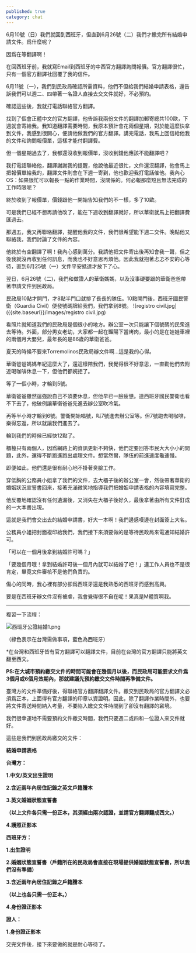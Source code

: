 ```yaml
---
published: true
category: chat
---
```

6月10號（日）我們就回到西班牙，但直到6月26號（二）我們才繳完所有結婚申請文件。爲什麼呢？

因爲在等翻譯啊！

在回西班牙前，我就寫Email到西班牙的中西官方翻譯詢問報價。官方翻譯很忙，只有一個官方翻譯社回覆了我的信件。

6月11號（一），我們到民政局確認所需資料，他們不但給我們結婚申請表格，還告訴我們可以週二、四帶著一名證人直接去交文件就好，不必預約。

確認這些後，我就打電話聯絡官方翻譯。

找到了個會正體中文的官方翻譯，他告訴我兩份文件的翻譯加郵寄總共100歐，下週就會寄給我。我知道翻譯需要時間，我原本預計會花兩個星期，對於能這麼快拿到文件，我感到很開心，便請他做我們的官方翻譯。講完電話，我馬上回信給他我的文件和詢問報價單，這樣才能付翻譯費。

但一個星期過去了，我都還沒收到報價單，沒收到錢他應該不能翻譯吧？

我打電話聯絡他，翻譯謝謝我的提醒，他說他最近很忙，文件還沒翻譯，他會馬上把報價單給我的，翻譯文件則會在下週一寄到，他也歡迎我打電話催他。我內心OS：如果很忙可以報長一點的作業時間，沒關係的。何必報那麼短且無法完成的工作時限呢？

終於收到了報價單，價錢跟他一開始告知我們的不一樣，多了10歐。

可是我們已經不想再請他改了，能在下週收到翻譯就好，所以華衛就馬上把翻譯費匯過去。

那週五，我又再聯絡翻譯，提醒他我的文件，我們很希望能下週二交件。晚點他又聯絡我，我們討論了文件的內容。

他終於有空翻譯了啊！我內心感到萬分。我請他把文件寄出後再知會我一聲，但之後我就沒再收到任何訊息，而我也不好意思再煩他。因此我就抱著忐忑不安的心等待，直到6月25號（一）文件平安抵達才放下了心。

翌日，6月26號（二)，我們和做證人的華衛媽媽，以及沒事硬要跟的華衛爸爸帶著申請文件到民政局。

民政局10點才開門，才8點半門口就排了長長的隊伍。10點開門後，西班牙國民警衛（Guardia Civil）便發號碼牌給我們，我們拿到8號。
![registro civil.jpg]({{site.baseurl}}/images/registro civil.jpg)


看照片就知道我們的民政局是個很小的地方。辦公室一次只能讓下個號碼的民衆進去等待。外面，部分男女老幼，大家都一起在豔陽下當烤肉，最小的是在娃娃車裡的兩個月大嬰兒，最年長的是86歲的華衛爸爸。

夏天的時候不要來Torremolinos民政局辦文件啊...這是我的心得。

華衛爸爸媽媽年紀這麼大了，還這樣陪我們，我覺得很不好意思，一直勸他們去附近喝咖啡休息一下，但他們都婉拒了。

等了一個小時，才輪到5號。

華衛爸爸雖然逞強說自己不須要休息，但他早已一臉疲憊。連西班牙國民警衛也看不下去了，他破例讓華衛爸爸先進去辦公室吹冷氣。

再等半小時才輪到6號。警衛開始唱號，叫7號進去辦公室等。但7號跑去喝咖啡，樂得忘返，所以就讓我們進去了。

輪到我們的時候已經快12點了。

櫃檯只有兩個人，因爲網路上的資訊更新不夠快，他們定要回答市民大大小小的問題，此外，還得不斷跑進跑出處理文件。想當然爾，隊伍的前進速度龜速慢。

即便如此，他們還是很有耐心地不掛著臭臉工作。

穿低胸的公務員小姐拿了我們的文件，去大櫃子後的辦公室一會，然後帶著華衛的婚姻狀況宣誓書回來，接著充滿微笑地指導我們把婚姻申請表格的內容填寫完整。

他反覆地確認沒有任何遺漏後，又消失在大櫃子後好久，最後拿著由所有文件釘成的一大本書出現。

這就是我們會交出去的結婚申請書，好大一本啊！我們邊感嘆邊在封面簽上大名。

公務員小姐把封面複印給我們，我們接下來須要做的是等待民政局來電通知結婚許可。

「可以在一個月後拿到結婚許可嗎？」

「要幾個月哦！拿到結婚許可後一個月內就可以結婚了吧！」連工作人員也不是很肯定，畢竟文件審核不是他們負責的。

傷心的同時，我心裡有部分卻爲西班牙還是我熟悉的西班牙而感到高興。

要是在西班牙辦文件沒有被虐，我會覺得很不自在呢！果真是M體質啊我。

*************************************************

複習一下流程：

![西班牙公證結婚1.png]({{site.baseurl}}/images/西班牙公證結婚1.png)

（綠色表示在台灣需做事項，藍色為西班牙）

*在台灣和西班牙皆有官方翻譯可以翻譯文件，目前在台灣的官方翻譯只能將英文翻至西文。

**PS:在大城市預約繳交文件的時間可能會在幾個月以後，而民政局可能要求文件爲3個月或6個月效期內，那就建議先預約繳交文件時間再準備文件。**

臺灣方的文件準備好後，得聯絡官方翻譯翻譯文件。繳交到民政局的官方翻譯文必須爲正本，上面得有官方翻譯的印章以資證明。因此，除了翻譯作業時間外，也要將文件寄送時間納入考量，不要陷入繳交文件時間到了卻沒有翻譯的窘境。

我們很幸運地不需要預約文件繳交時間，我們只要週二或四和一位證人來交件就好。

這些是我們到民政局繳交的文件：

**結婚申請表格**

**台灣方：**

**1.中文/英文出生證明**  

**2.含近兩年內居住記錄之英文戶籍謄本**  

**3.英文婚姻狀態宣誓書**   


**（以上文件各只需一份正本，其須經由兩次認證，並請官方翻譯翻成西文。）**  

**4.護照正影本**  


**西班牙方：**  

**1.出生證明**    

**2.婚姻狀態宣誓書（戶籍所在的民政局會直接在現場提供婚姻狀態宣誓書，所以我們沒有準備）**     

**3.含近兩年內居住記錄之戶籍謄本**  


**（以上也各只需一份正本。）**   

**4.身份證正影本**


**證人：**

**1.身份證正影本**  

交完文件後，接下來要做的就是耐心等待了。
